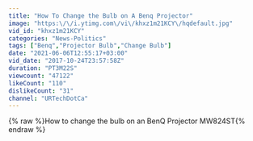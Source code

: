 ```yaml
---
title: "How To Change the Bulb on A Benq Projector"
image: "https:\/\/i.ytimg.com\/vi\/khxz1m21KCY\/hqdefault.jpg"
vid_id: "khxz1m21KCY"
categories: "News-Politics"
tags: ["Benq","Projector Bulb","Change Bulb"]
date: "2021-06-06T12:55:17+03:00"
vid_date: "2017-10-24T23:57:58Z"
duration: "PT3M22S"
viewcount: "47122"
likeCount: "110"
dislikeCount: "31"
channel: "URTechDotCa"
---
```

{% raw %}How to change the bulb on an BenQ Projector MW824ST{% endraw %}
